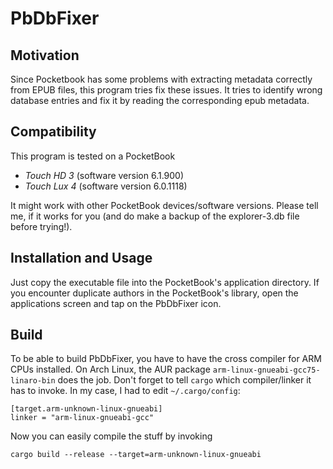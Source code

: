 # PbDbFixer

## Motivation
Since Pocketbook has some problems with extracting metadata correctly from
EPUB files, this program tries fix these issues. It tries to identify
wrong database entries and fix it by reading the corresponding epub
metadata.

## Compatibility
This program is tested on a PocketBook 
- *Touch HD 3* (software version 6.1.900)
- *Touch Lux 4* (software version 6.0.1118)

It might work with other PocketBook devices/software versions. Please tell me, if it works for you (and do make a backup of the explorer-3.db file before trying!).

## Installation and Usage
Just copy the executable file into the PocketBook's application directory.
If you encounter duplicate authors in the PocketBook's library, open the
applications screen and tap on the PbDbFixer icon.

## Build
To be able to build PbDbFixer, you have to have the cross compiler for
ARM CPUs installed. On Arch Linux, the AUR package `arm-linux-gnueabi-gcc75-linaro-bin`
does the job. Don't forget to tell `cargo` which compiler/linker it has to
invoke. In my case, I had to edit `~/.cargo/config`:
```
[target.arm-unknown-linux-gnueabi]
linker = "arm-linux-gnueabi-gcc"
```
Now you can easily compile the stuff by invoking
```
cargo build --release --target=arm-unknown-linux-gnueabi
```
